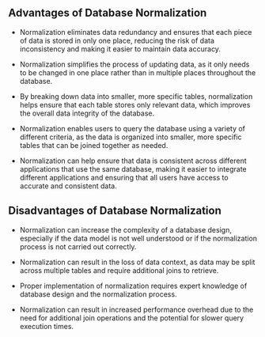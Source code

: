 ## Advantages of Database Normalization
-  Normalization eliminates data redundancy and ensures that each piece of data is stored in only one place, reducing the risk of data inconsistency and making it easier to maintain data accuracy.

-  Normalization simplifies the process of updating data, as it only needs to be changed in one place rather than in multiple places throughout the database.

-  By breaking down data into smaller, more specific tables, normalization helps ensure that each table stores only relevant data, which improves the overall data integrity of the database.

-  Normalization enables users to query the database using a variety of different criteria, as the data is organized into smaller, more specific tables that can be joined together as needed.

-  Normalization can help ensure that data is consistent across different applications that use the same database, making it easier to integrate different applications and ensuring that all users have access to accurate and consistent data.

## Disadvantages of Database Normalization

-  Normalization can increase the complexity of a database design, especially if the data model is not well understood or if the normalization process is not carried out correctly.


- Normalization can result in the loss of data context, as data may be split across multiple tables and require additional joins to retrieve.

-  Proper implementation of normalization requires expert knowledge of database design and the normalization process. 

-  Normalization can result in increased performance overhead due to the need for additional join operations and the potential for slower query execution times.